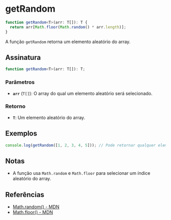 # getRandom

```typescript
function getRandom<T>(arr: T[]): T {
  return arr[Math.floor(Math.random() * arr.length)];
}
```

A função `getRandom` retorna um elemento aleatório do array.

## Assinatura

```typescript
function getRandom<T>(arr: T[]): T;
```

### Parâmetros

- **`arr`** (`T[]`): O array do qual um elemento aleatório será selecionado.

### Retorno

- **`T`**: Um elemento aleatório do array.

## Exemplos

```typescript
console.log(getRandom([1, 2, 3, 4, 5])); // Pode retornar qualquer elemento do array
```

## Notas

- A função usa `Math.random` e `Math.floor` para selecionar um índice aleatório do array.

## Referências

- [Math.random() - MDN](https://developer.mozilla.org/en-US/docs/Web/JavaScript/Reference/Global_Objects/Math/random)
- [Math.floor() - MDN](https://developer.mozilla.org/en-US/docs/Web/JavaScript/Reference/Global_Objects/Math/floor)
